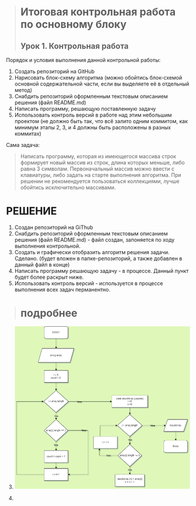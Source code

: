 > # Итоговая контрольная работа по основному блоку
> ## Урок 1. Контрольная работа

Порядок и условия выполнения данной контрольной работы:

1. Создать репозиторий на GitHub
2. Нарисовать блок-схему алгоритма (можно обойтись блок-схемой основной содержательной части, если вы выделяете её в отдельный метод)
3. Снабдить репозиторий оформленным текстовым описанием решения (файл README.md)
4. Написать программу, решающую поставленную задачу
5. Использовать контроль версий в работе над этим небольшим проектом (не должно быть так, что всё залито одним коммитом, как минимум этапы 2, 3, и 4 должны быть расположены в разных коммитах)

Сама задача:
> Написать программу, которая из имеющегося массива строк  формирует новый массив из строк, длина которых меньше, либо равна 3 символам. Первоначальный массив можно ввести с  клавиатуры, либо задать на старте выполнения алгоритма. При  решении не рекомендуется пользоваться коллекциями, лучше  обойтись исключительно массивами.

# РЕШЕНИЕ

1. Создан репозиторий на GiThub
2. Снабдить репозиторий оформленным текстовым описанием решения (файл README.md) - файл создан, запоняется по ходу выполнения контрольной.
3. Создать и графически отобразить алгоритм решения задачи. Сделано. (будет вложен в папке-репозиторий, а также добавлен в данный файл в конце)
4. Написать программу решающую задачу - в процессе. Данный пункт будет более раскрыт ниже.
5. Использовать контроль версий - используется в процессе выполнения всех задач перманентно.

> # подробнее
3. ![аллгоритм](аллгоритм.png "аллгоритм")

4. 
